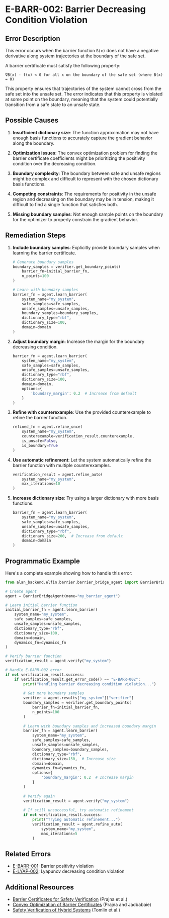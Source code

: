 # E-BARR-002: Barrier Decreasing Condition Violation

## Error Description

This error occurs when the barrier function `B(x)` does not have a negative derivative along system trajectories at the boundary of the safe set.

A barrier certificate must satisfy the following property:

```
∇B(x) · f(x) < 0 for all x on the boundary of the safe set (where B(x) = 0)
```

This property ensures that trajectories of the system cannot cross from the safe set into the unsafe set. The error indicates that this property is violated at some point on the boundary, meaning that the system could potentially transition from a safe state to an unsafe state.

## Possible Causes

1. **Insufficient dictionary size**: The function approximation may not have enough basis functions to accurately capture the gradient behavior along the boundary.

2. **Optimization issues**: The convex optimization problem for finding the barrier certificate coefficients might be prioritizing the positivity condition over the decreasing condition.

3. **Boundary complexity**: The boundary between safe and unsafe regions might be complex and difficult to represent with the chosen dictionary basis functions.

4. **Competing constraints**: The requirements for positivity in the unsafe region and decreasing on the boundary may be in tension, making it difficult to find a single function that satisfies both.

5. **Missing boundary samples**: Not enough sample points on the boundary for the optimizer to properly constrain the gradient behavior.

## Remediation Steps

1. **Include boundary samples**: Explicitly provide boundary samples when learning the barrier certificate.

   ```python
   # Generate boundary samples
   boundary_samples = verifier.get_boundary_points(
       barrier_fn=initial_barrier_fn,
       n_points=100
   )
   
   # Learn with boundary samples
   barrier_fn = agent.learn_barrier(
       system_name="my_system",
       safe_samples=safe_samples,
       unsafe_samples=unsafe_samples,
       boundary_samples=boundary_samples,
       dictionary_type="rbf",
       dictionary_size=100,
       domain=domain
   )
   ```

2. **Adjust boundary margin**: Increase the margin for the boundary decreasing condition.

   ```python
   barrier_fn = agent.learn_barrier(
       system_name="my_system",
       safe_samples=safe_samples,
       unsafe_samples=unsafe_samples,
       dictionary_type="rbf",
       dictionary_size=100,
       domain=domain,
       options={
           'boundary_margin': 0.2  # Increase from default
       }
   )
   ```

3. **Refine with counterexample**: Use the provided counterexample to refine the barrier function.

   ```python
   refined_fn = agent.refine_once(
       system_name="my_system",
       counterexample=verification_result.counterexample,
       is_unsafe=False,
       is_boundary=True
   )
   ```

4. **Use automatic refinement**: Let the system automatically refine the barrier function with multiple counterexamples.

   ```python
   verification_result = agent.refine_auto(
       system_name="my_system",
       max_iterations=10
   )
   ```

5. **Increase dictionary size**: Try using a larger dictionary with more basis functions.

   ```python
   barrier_fn = agent.learn_barrier(
       system_name="my_system",
       safe_samples=safe_samples,
       unsafe_samples=unsafe_samples,
       dictionary_type="rbf",
       dictionary_size=200,  # Increase from default
       domain=domain
   )
   ```

## Programmatic Example

Here's a complete example showing how to handle this error:

```python
from alan_backend.elfin.barrier.barrier_bridge_agent import BarrierBridgeAgent

# Create agent
agent = BarrierBridgeAgent(name="my_barrier_agent")

# Learn initial barrier function
initial_barrier_fn = agent.learn_barrier(
    system_name="my_system",
    safe_samples=safe_samples,
    unsafe_samples=unsafe_samples,
    dictionary_type="rbf",
    dictionary_size=100,
    domain=domain,
    dynamics_fn=dynamics_fn
)

# Verify barrier function
verification_result = agent.verify("my_system")

# Handle E-BARR-002 error
if not verification_result.success:
    if verification_result.get_error_code() == "E-BARR-002":
        print("Handling barrier decreasing condition violation...")
        
        # Get more boundary samples
        verifier = agent.results["my_system"]["verifier"]
        boundary_samples = verifier.get_boundary_points(
            barrier_fn=initial_barrier_fn,
            n_points=100
        )
        
        # Learn with boundary samples and increased boundary margin
        barrier_fn = agent.learn_barrier(
            system_name="my_system",
            safe_samples=safe_samples,
            unsafe_samples=unsafe_samples,
            boundary_samples=boundary_samples,
            dictionary_type="rbf",
            dictionary_size=150,  # Increase size
            domain=domain,
            dynamics_fn=dynamics_fn,
            options={
                'boundary_margin': 0.2  # Increase margin
            }
        )
        
        # Verify again
        verification_result = agent.verify("my_system")
        
        # If still unsuccessful, try automatic refinement
        if not verification_result.success:
            print("Trying automatic refinement...")
            verification_result = agent.refine_auto(
                system_name="my_system",
                max_iterations=5
            )
```

## Related Errors

- [E-BARR-001](./E-BARR-001.md): Barrier positivity violation
- [E-LYAP-002](./E-LYAP-002.md): Lyapunov decreasing condition violation

## Additional Resources

- [Barrier Certificates for Safety Verification](https://www.cds.caltech.edu/~murray/preprints/pjp06-ieee.pdf) (Prajna et al.)
- [Convex Optimization of Barrier Certificates](https://ieeexplore.ieee.org/document/1430207) (Prajna and Jadbabaie)
- [Safety Verification of Hybrid Systems](https://link.springer.com/book/10.1007/978-3-642-17966-8) (Tomlin et al.)
